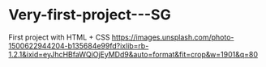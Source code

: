 # Very-first-project---SG
First project with HTML + CSS
https://images.unsplash.com/photo-1500622944204-b135684e99fd?ixlib=rb-1.2.1&ixid=eyJhcHBfaWQiOjEyMDd9&auto=format&fit=crop&w=1901&q=80
